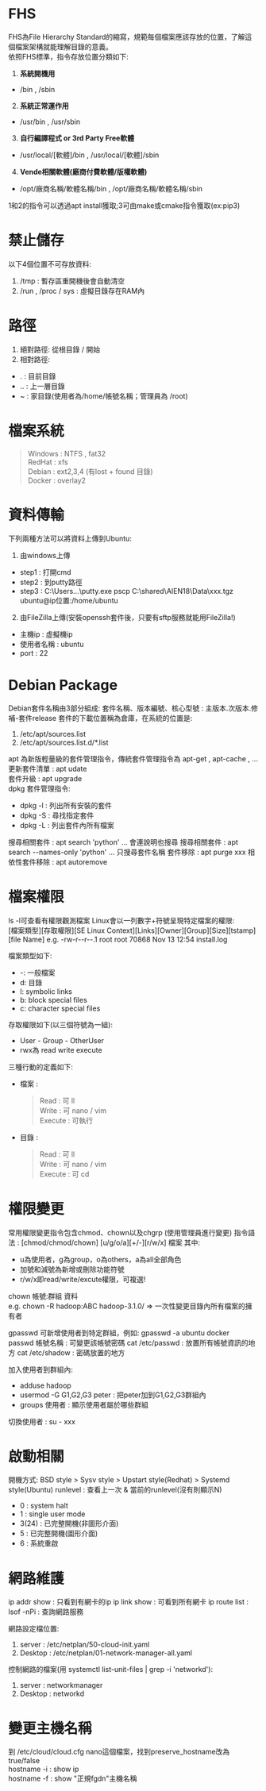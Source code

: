 # FHS
FHS為File Hierarchy Standard的縮寫，規範每個檔案應該存放的位置，了解這個檔案架構就能理解目錄的意義。  
依照FHS標準，指令存放位置分類如下:
1. **系統開機用**
  - /bin , /sbin
2. **系統正常運作用**
  - /usr/bin , /usr/sbin
3. **自行編譯程式 or 3rd Party Free軟體**
  - /usr/local/[軟體]/bin , /usr/local/[軟體]/sbin 
4. **Vende相關軟體(廠商付費軟體/版權軟體)**
  - /opt/廠商名稱/軟體名稱/bin ,  /opt/廠商名稱/軟體名稱/sbin

1和2的指令可以透過apt install獲取;3可由make或cmake指令獲取(ex:pip3)

# 禁止儲存
以下4個位置不可存放資料:
1. /tmp : 暫存區重開機後會自動清空
2. /run , /proc / sys : 虛擬目錄存在RAM內

# 路徑
1. 絕對路徑: 從根目錄 / 開始
2. 相對路徑: 
  - . : 目前目錄
  - .. : 上一層目錄
  - ~ : 家目錄(使用者為/home/帳號名稱；管理員為 /root)

# 檔案系統
> Windows :  NTFS , fat32  
> RedHat : xfs  
> Debian : ext2,3,4 (有lost + found 目錄)  
> Docker : overlay2  

# 資料傳輸
下列兩種方法可以將資料上傳到Ubuntu:
1. 由windows上傳
  - step1 : 打開cmd
  - step2 : 到putty路徑
  - step3 : C:\Users\...\putty.exe pscp C:\shared\AIEN18\Data\xxx.tgz ubuntu@ip位置:/home/ubuntu
2. 由FileZilla上傳(安裝openssh套件後，只要有sftp服務就能用FileZilla!)
  - 主機ip : 虛擬機ip
  - 使用者名稱 : ubuntu
  - port : 22

# Debian Package
Debian套件名稱由3部分組成: 套件名稱、版本編號、核心型號 : 主版本.次版本.修補-套件release
套件的下載位置稱為倉庫，在系統的位置是:  
1. /etc/apt/sources.list
2. /etc/apt/sources.list.d/*.list

apt 為新版輕量級的套件管理指令，傳統套件管理指令為 apt-get , apt-cache , ...   
更新套件清單 : apt udate  
套件升級 : apt upgrade  
dpkg 套件管理指令:
  - dpkg -l : 列出所有安裝的套件
  - dpkg -S : 尋找指定套件
  - dpkg -L : 列出套件內所有檔案

搜尋相關套件 : apt search 'python' ... 會連說明也搜尋
搜尋相關套件 : apt search --names-only 'python' ... 只搜尋套件名稱
套件移除 : apt purge xxx 
相依性套件移除 : apt autoremove

# 檔案權限
ls -l可查看有權限觀測檔案
Linux會以一列數字+符號呈現特定檔案的權限:  
[檔案類型][存取權限][SE Linux Context][Links][Owner][Group][Size][tstamp][file Name]
e.g. -rw-r--r--.1 root root 70868 Nov 13 12:54 install.log

檔案類型如下:
  - -: 一般檔案
  - d: 目錄
  - l: symbolic links
  - b: block special files 
  - c: character special files

存取權限如下(以三個符號為一組):
  - User - Group - OtherUser
  - rwx為 read write execute

三種行動的定義如下:
  - 檔案 :
    > Read : 可 ll  
    > Write : 可 nano / vim  
    > Execute : 可執行  
  - 目錄 :
    > Read : 可 ll  
    > Write : 可 nano / vim  
    > Execute : 可 cd  
 

# 權限變更
常用權限變更指令包含chmod、chown以及chgrp (使用管理員進行變更)
指令語法 : [chmod/chmod/chown] [u/g/o/a][+/-][r/w/x] 檔案
其中:
  - u為使用者，g為group，o為others，a為all全部角色
  - 加號和減號為新增或刪除功能符號
  - r/w/x即read/write/excute權限，可複選!

chown 帳號:群組 資料  
e.g. chown -R  hadoop:ABC hadoop-3.1.0/  => 一次性變更目錄內所有檔案的擁有者  

gpasswd 可新增使用者到特定群組，例如: gpasswd -a ubuntu docker  
passwd 帳號名稱 : 可變更該帳號密碼
cat /etc/passwd : 放置所有帳號資訊的地方
cat /etc/shadow : 密碼放置的地方

加入使用者到群組內: 
  - adduse hadoop
  - usermod -G G1,G2,G3 peter : 把peter加到G1,G2,G3群組內
  - groups 使用者 : 顯示使用者屬於哪些群組

切換使用者 : su - xxx

# 啟動相關
開機方式: BSD style > Sysv style > Upstart style(Redhat) > Systemd style(Ubuntu)
runlevel : 查看上一次 & 當前的runlevel(沒有則顯示N)
  - 0 : system halt
  - 1 : single user mode
  - 3(24) : 已完整開機(非圖形介面)
  - 5 : 已完整開機(圖形介面)
  - 6 : 系統重啟

# 網路維護
ip addr show : 只看到有網卡的ip
ip link show : 可看到所有網卡
ip route list :
lsof -nPi : 查詢網路服務

網路設定檔位置:
1. server : /etc/netplan/50-cloud-init.yaml
2. Desktop : /etc/netplan/01-network-manager-all.yaml

控制網路的檔案(用 systemctl list-unit-files | grep -i 'networkd'):
1. server : networkmanager
2. Desktop : networkd

# 變更主機名稱
到 /etc/cloud/cloud.cfg nano這個檔案，找到preserve_hostname改為 true/false  
hostname -i : show ip  
hostname -f : show "正規fgdn"主機名稱  
